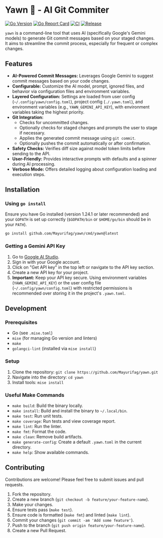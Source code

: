 # Yawn 🥱 - AI Git Commiter

[![Go Version](https://img.shields.io/github/go-mod/go-version/Mayurifag/yawn)](https://github.com/Mayurifag/yawn/blob/main/go.mod)
[![Go Report Card](https://goreportcard.com/badge/github.com/Mayurifag/yawn)](https://goreportcard.com/report/github.com/Mayurifag/yawn)
[![CI](https://github.com/Mayurifag/yawn/actions/workflows/ci.yml/badge.svg)](https://github.com/Mayurifag/yawn/actions/workflows/ci.yml)
[![Release](https://github.com/Mayurifag/yawn/actions/workflows/release.yml/badge.svg)](https://github.com/Mayurifag/yawn/actions/workflows/release.yml)
<!-- [![codecov](https://codecov.io/gh/Mayurifag/yawn/graph/badge.svg?token=YOUR_CODECOV_TOKEN)](https://codecov.io/gh/Mayurifag/yawn) -->
<!-- Add Codecov badge after setting up Codecov token -->

`yawn` is a command-line tool that uses AI (specifically Google's Gemini models) to generate Git commit messages based on your staged changes. It aims to streamline the commit process, especially for frequent or complex changes.

## Features

*   **AI-Powered Commit Messages:** Leverages Google Gemini to suggest commit messages based on your code changes.
*   **Configurable:** Customize the AI model, prompt, ignored files, and behavior via configuration files and environment variables.
*   **Layered Configuration:** Settings are loaded from user config (`~/.config/yawn/config.toml`), project config (`./.yawn.toml`), and environment variables (e.g., `YAWN_GEMINI_API_KEY`), with environment variables taking the highest priority.
*   **Git Integration:**
    *   Checks for uncommitted changes.
    *   Optionally checks for staged changes and prompts the user to stage if necessary.
    *   Applies the generated commit message using `git commit`.
    *   Optionally pushes the commit automatically or after confirmation.
*   **Safety Checks:** Verifies diff size against model token limits before sending to the API.
*   **User-Friendly:** Provides interactive prompts with defaults and a spinner during AI processing.
*   **Verbose Mode:** Offers detailed logging about configuration loading and execution steps.

## Installation

### Using `go install`

Ensure you have Go installed (version 1.24.1 or later recommended) and your `GOPATH` is set up correctly (`$GOPATH/bin` or `$HOME/go/bin` should be in your `PATH`).

```bash
go install github.com/Mayurifag/yawn/cmd/yawn@latest
```

### Getting a Gemini API Key

1.  Go to [Google AI Studio](https://aistudio.google.com/).
2.  Sign in with your Google account.
3.  Click on "Get API key" in the top left or navigate to the API key section.
4.  Create a new API key for your project.
5.  **Important:** Keep your API key secure. Using environment variables (`YAWN_GEMINI_API_KEY`) or the user config file (`~/.config/yawn/config.toml`) with restricted permissions is recommended over storing it in the project's `.yawn.toml`.

## Development

### Prerequisites

*   Go (see `.mise.toml`)
*   `mise` (for managing Go version and linters)
*   `make`
*   `golangci-lint` (installed via `mise install`)

### Setup

1.  Clone the repository: `git clone https://github.com/Mayurifag/yawn.git`
2.  Navigate into the directory: `cd yawn`
3.  Install tools: `mise install`

### Useful Make Commands

*   `make build`: Build the binary locally.
*   `make install`: Build and install the binary to `~/.local/bin`.
*   `make test`: Run unit tests.
*   `make coverage`: Run tests and view coverage report.
*   `make lint`: Run the linter.
*   `make fmt`: Format the code.
*   `make clean`: Remove build artifacts.
*   `make generate-config`: Create a default `.yawn.toml` in the current directory.
*   `make help`: Show available commands.

## Contributing

Contributions are welcome! Please feel free to submit issues and pull requests.

1.  Fork the repository.
2.  Create a new branch (`git checkout -b feature/your-feature-name`).
3.  Make your changes.
4.  Ensure tests pass (`make test`).
5.  Ensure code is formatted (`make fmt`) and linted (`make lint`).
6.  Commit your changes (`git commit -am 'Add some feature'`).
7.  Push to the branch (`git push origin feature/your-feature-name`).
8.  Create a new Pull Request.
